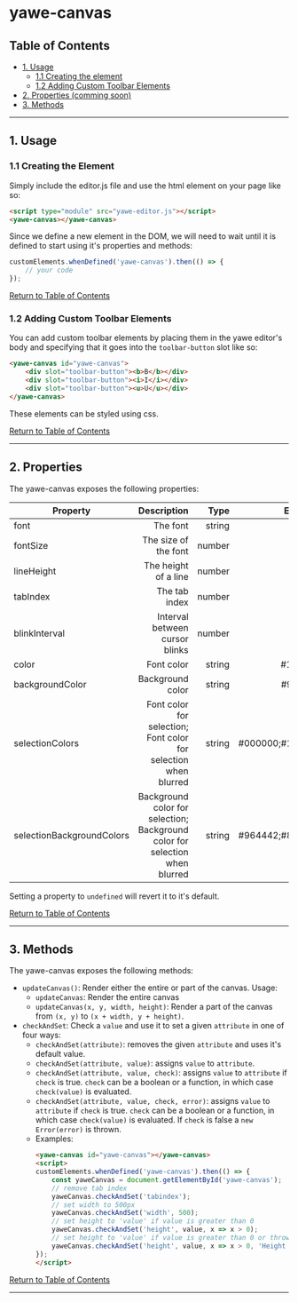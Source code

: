 # yawe-canvas

## Table of Contents

- [1. Usage](#1.-usage)
    - [1.1 Creating the element](#1.1-creating-the-element)
    - [1.2 Adding Custom Toolbar Elements](#1.2-adding-custom-toolbar-elements)
- [2. Properties (comming soon)](#2.-properties)
- [3. Methods](#3.-methods)

---

## 1. Usage 

### 1.1 Creating the Element

Simply include the editor.js file and use the html element on your page like so:
```HTML
<script type="module" src="yawe-editor.js"></script>
<yawe-canvas></yawe-canvas>
```
Since we define a new element in the DOM, we will need to wait until it is defined to start using it's properties and methods:
```javascript
customElements.whenDefined('yawe-canvas').then(() => {
    // your code
});
```

[Return to Table of Contents](#table-of-contents)

### 1.2 Adding Custom Toolbar Elements

You can add custom toolbar elements by placing them in the yawe editor's body and specifying that it goes into the `toolbar-button` slot like so:
```HTML
<yawe-canvas id="yawe-canvas">
    <div slot="toolbar-button"><b>B</b></div>
    <div slot="toolbar-button"><i>I</i></div>
    <div slot="toolbar-button"><u>U</u></div>
</yawe-canvas>
```
These elements can be styled using css.

[Return to Table of Contents](#table-of-contents)

---

## 2. Properties

The yawe-canvas exposes the following properties:

| Property | Description | Type | Example | Default |
|----------|------------:|-----:|--------:|--------:|
| font | The font | string | "serif" | "serif" |
| fontSize | The size of the font | number | 20 | 20 |
| lineHeight | The height of a line | number | 24 |  1.2 * fontSize |
| tabIndex | The tab index | number | -1 | 0 |
| blinkInterval | Interval between cursor blinks | number | 500 | 500 |
| color | Font color | string | #17200A | "#000000" |
| backgroundColor | Background color | string | #9F2A8B | #FFFFFF |
| selectionColors | Font color for selection;<br> Font color for selection when blurred | string | #000000;#121212 | #FFFFFF;#FFFFFF |
| selectionBackgroundColors | Background color for selection;<br>Background color for selection when blurred | string | #964442;#885567 | #2156DE;#2156DE |

Setting a property to `undefined` will revert it to it's default.


[Return to Table of Contents](#table-of-contents)

---

## 3. Methods

The yawe-canvas exposes the following methods:
- `updateCanvas()`: Render either the entire or part of the canvas. Usage:
    - `updateCanvas`: Render the entire canvas
    - `updateCanvas(x, y, width, height)`: Render a part of the canvas from `(x, y)` to `(x + width, y + height)`.
- `checkAndSet`: Check a `value` and use it to set a given `attribute` in one of four ways:
    - `checkAndSet(attribute)`: removes the given `attribute` and uses it's default value.
    - `checkAndSet(attribute, value)`: assigns `value` to `attribute`.
    - `checkAndSet(attribute, value, check)`: assigns `value` to `attribute` if `check` is true. `check` can be a boolean or a function, in which case `check(value)` is evaluated.
    - `checkAndSet(attribute, value, check, error)`: assigns `value` to `attribute` if `check` is true. `check` can be a boolean or a function, in which case `check(value)` is evaluated. If `check` is false a `new Error(error)` is thrown.
    - Examples: 
        ```HTML
        <yawe-canvas id="yawe-canvas"></yawe-canvas>
        <script>
        customElements.whenDefined('yawe-canvas').then(() => {
            const yaweCanvas = document.getElementById('yawe-canvas');
            // remove tab index
            yaweCanvas.checkAndSet('tabindex');
            // set width to 500px
            yaweCanvas.checkAndSet('width', 500);
            // set height to 'value' if value is greater than 0
            yaweCanvas.checkAndSet('height', value, x => x > 0);
            // set height to 'value' if value is greater than 0 or throw an error
            yaweCanvas.checkAndSet('height', value, x => x > 0, 'Height must be greater than 0');
        });
        </script>
        ```
[Return to Table of Contents](#table-of-contents)

---